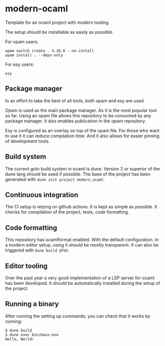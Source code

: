 # modern-ocaml

Template for an ocaml project with modern tooling.

The setup should be installable as easily as possible.

For opam users:

```
opam switch create . 4.10.0 --no-install
opam install . --deps-only
```

For esy users:

```
esy
```

## Package manager

In an effort to take the best of all tools, both opam and esy are used.

Opam is used as the main package manager. As it is the most popular tool so
far. Using an opam file allows this repository to be consumed by any package
manager. It also enables publication in the opam repository.

Esy is configured as an overlay on top of the opam file. For those who want
to use it it can reduce compilation time. And it also allows for easier
pinning of development tools.

## Build system

The current goto build system in ocaml is dune. Version 2 or superior of the
dune lang should be used if possible. The base of the project has been
generated with `dune init project modern_ocaml`.

## Continuous integration

The CI setup is relying on github actions. It is kept as simple as possible.
It checks for compilation of the project, tests, code formatting.

## Code formatting

This repository has ocamlformat enabled. With the default configuration. In a
modern editor setup, using it should be mostly transparent. It can also be
triggered with `dune build @fmt`.

## Editor tooling

Over the past year a very good implementation of a LSP server for ocaml has
been developed. It should be automatically installed during the setup of the
project.

## Running a binary

After running the setting up commands, you can check that it works by running:

```
$ dune build
$ dune exec bin/main.exe
Hello, World!
```
